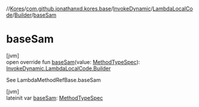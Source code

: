 //[Kores](../../../../../index.md)/[com.github.jonathanxd.kores.base](../../../index.md)/[InvokeDynamic](../../index.md)/[LambdaLocalCode](../index.md)/[Builder](index.md)/[baseSam](base-sam.md)

# baseSam

[jvm]\
open override fun [baseSam](base-sam.md)(value: [MethodTypeSpec](../../../../com.github.jonathanxd.kores.common/-method-type-spec/index.md)): [InvokeDynamic.LambdaLocalCode.Builder](index.md)

See LambdaMethodRefBase.baseSam

[jvm]\
lateinit var [baseSam](base-sam.md): [MethodTypeSpec](../../../../com.github.jonathanxd.kores.common/-method-type-spec/index.md)
